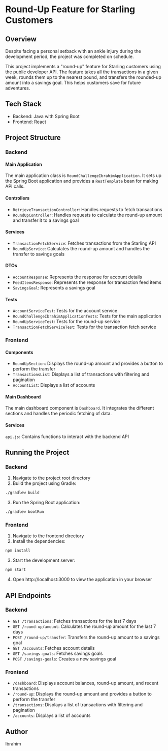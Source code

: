 # Round-Up Feature for Starling Customers

## Overview

Despite facing a personal setback with an ankle injury during the development period, the project was completed on schedule.

This project implements a "round-up" feature for Starling customers using the public developer API. The feature takes all the transactions in a given week, rounds them up to the nearest pound, and transfers the rounded-up amount into a savings goal. This helps customers save for future adventures.

## Tech Stack
- Backend: Java with Spring Boot
- Frontend: React

## Project Structure

### Backend

#### Main Application
The main application class is `RoundChallengeIbrahimApplication`. It sets up the Spring Boot application and provides a `RestTemplate` bean for making API calls.

#### Controllers
- `RetrieveTransactionController`: Handles requests to fetch transactions
- `RoundUpController`: Handles requests to calculate the round-up amount and transfer it to a savings goal

#### Services
- `TransactionFetchService`: Fetches transactions from the Starling API
- `RoundUpService`: Calculates the round-up amount and handles the transfer to savings goals

#### DTOs
- `AccountResponse`: Represents the response for account details
- `FeedItemsResponse`: Represents the response for transaction feed items
- `SavingsGoal`: Represents a savings goal

#### Tests
- `AccountServiceTest`: Tests for the account service
- `RoundChallengeIbrahimApplicationTests`: Tests for the main application
- `RoundUpServiceTest`: Tests for the round-up service
- `TransactionFetchServiceTest`: Tests for the transaction fetch service

### Frontend

#### Components
- `RoundUpSection`: Displays the round-up amount and provides a button to perform the transfer
- `TransactionsList`: Displays a list of transactions with filtering and pagination
- `AccountList`: Displays a list of accounts

#### Main Dashboard
The main dashboard component is `Dashboard`. It integrates the different sections and handles the periodic fetching of data.

#### Services
`api.js`: Contains functions to interact with the backend API

## Running the Project

### Backend
1. Navigate to the project root directory
2. Build the project using Gradle:
```bash
./gradlew build
```
3. Run the Spring Boot application:
```bash
./gradlew bootRun
```

### Frontend
1. Navigate to the frontend directory
2. Install the dependencies:
```bash
npm install
```
3. Start the development server:
```bash
npm start
```
4. Open http://localhost:3000 to view the application in your browser

## API Endpoints

### Backend
- `GET /transactions`: Fetches transactions for the last 7 days
- `GET /round-up/amount`: Calculates the round-up amount for the last 7 days
- `POST /round-up/transfer`: Transfers the round-up amount to a savings goal
- `GET /accounts`: Fetches account details
- `GET /savings-goals`: Fetches savings goals
- `POST /savings-goals`: Creates a new savings goal

### Frontend
- `/dashboard`: Displays account balances, round-up amount, and recent transactions
- `/round-up`: Displays the round-up amount and provides a button to perform the transfer
- `/transactions`: Displays a list of transactions with filtering and pagination
- `/accounts`: Displays a list of accounts





## Author
Ibrahim